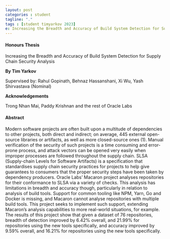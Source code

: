 ```yaml
---
layout: post
categories : student
tagline: "."
tags : [student timyarkov 2023]
e: Increasing the Breadth and Accuracy of Build System Detection for Supply Chain Security Analysis
---
```


#### Honours Thesis

Increasing the Breadth and Accuracy of Build System Detection for Supply Chain Security Analysis

**By Tim Yarkov**

Supervised by:   Rahul Gopinath, Behnaz Hassanshani, Xi Wu, Yash Shirvastava (Nominal)

**Acknowledgements**

Trong Nhan Mai, Paddy Krishnan and the rest of Oracle Labs

#### Abstract

Modern software projects are often built upon a multitude of dependencies to other projects, both direct and indirect; on average, 445 external open-source libraries or artifacts, as well as more closed-source ones (1). Manual verification of the security of such projects is a time consuming and error-prone process, and attack vectors can be opened very easily when improper processes are followed throughout the supply chain. SLSA (Supply-chain Levels for Software Artifacts) is a specification that standardises supply chain security practices for projects to help give guarantees to consumers that the proper security steps have been taken by dependency producers. Oracle Labs’ Macaron project analyses repositories for their conformance to SLSA via a variety of checks. This analysis has limitations in breadth and accuracy though, particularly in relation to analysis of build tools. Support for common tooling like NPM, Yarn, Go and Docker is missing, and Macaron cannot analyse repositories with multiple build tools. This project seeks to implement such support, extending Macaron’s analysis capabilities to more real-world situations, for example. The results of this project show that given a dataset of 76 repositories, breadth of detection improved by 6.42% overall, and 21.99% for repositories using the new tools specifically, and accuracy improved by 9.59% overall, and 16.21% for repositories using the new tools specifically.


